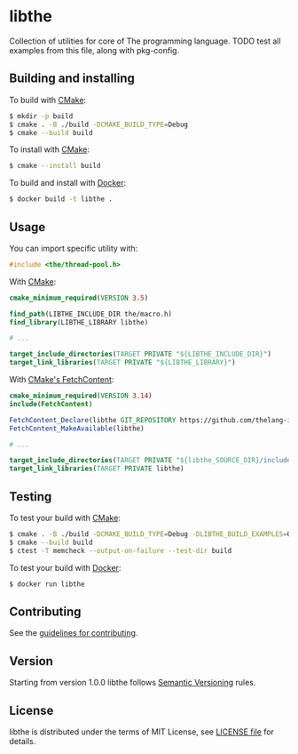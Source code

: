 # libthe
Collection of utilities for core of The programming language.
TODO test all examples from this file, along with pkg-config.

## Building and installing
To build with [CMake](https://cmake.org):
```bash
$ mkdir -p build
$ cmake . -B ./build -DCMAKE_BUILD_TYPE=Debug
$ cmake --build build
```

To install with [CMake](https://cmake.org):
```bash
$ cmake --install build
```

To build and install with [Docker](https://www.docker.com):
```bash
$ docker build -t libthe .
```

## Usage
You can import specific utility with:
```c
#include <the/thread-pool.h>
```

With [CMake](https://cmake.org):
```cmake
cmake_minimum_required(VERSION 3.5)

find_path(LIBTHE_INCLUDE_DIR the/macro.h)
find_library(LIBTHE_LIBRARY libthe)

# ...

target_include_directories(TARGET PRIVATE "${LIBTHE_INCLUDE_DIR}")
target_link_libraries(TARGET PRIVATE "${LIBTHE_LIBRARY}")
```

With [CMake's FetchContent](https://cmake.org/cmake/help/latest/module/FetchContent.html):
```cmake
cmake_minimum_required(VERSION 3.14)
include(FetchContent)

FetchContent_Declare(libthe GIT_REPOSITORY https://github.com/thelang-io/helpers.git GIT_TAG v1.0.0)
FetchContent_MakeAvailable(libthe)

# ...

target_include_directories(TARGET PRIVATE "${libthe_SOURCE_DIR}/include")
target_link_libraries(TARGET PRIVATE libthe)
```

## Testing
To test your build with [CMake](https://cmake.org):
```bash
$ cmake . -B ./build -DCMAKE_BUILD_TYPE=Debug -DLIBTHE_BUILD_EXAMPLES=ON -DLIBTHE_BUILD_TESTS=ON
$ cmake --build build
$ ctest -T memcheck --output-on-failure --test-dir build
```

To test your build with [Docker](https://www.docker.com):
```bash
$ docker run libthe
```

## Contributing
See the [guidelines for contributing](CONTRIBUTING.md).

## Version
Starting from version 1.0.0 libthe follows [Semantic Versioning](https://semver.org) rules.

## License
libthe is distributed under the terms of MIT License, see [LICENSE file](LICENSE) for details.
